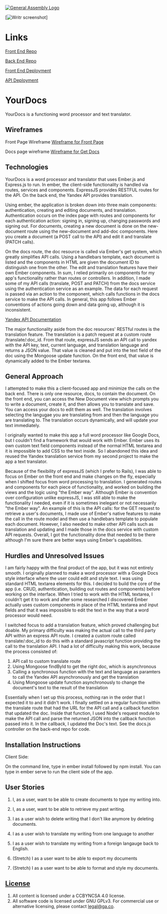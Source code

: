 [![General Assembly Logo](https://camo.githubusercontent.com/1a91b05b8f4d44b5bbfb83abac2b0996d8e26c92/687474703a2f2f692e696d6775722e636f6d2f6b6538555354712e706e67)](https://generalassemb.ly/education/web-development-immersive)

[![Writr screenshot](http://i.imgur.com/erdJIjoh.png)]

# Links

[Front End Repo](https://github.com/jscohen/capstone_front_end)

[Back End Repo](https://github.com/jscohen/capston_backend)

[Front End Deployment](https://jscohen.github.io/capstone_front_end/)

[API Deployment](https://young-savannah-37906.herokuapp.com/)

# YourDocs

YourDocs is a functioning word processor and text translator.

## Wireframes

Front Page Wireframe
[Wireframe for Front Page](http://i.imgur.com/WjeDppb.jpg)

Docs page wireframe
[Wireframe for Get Docs](http://i.imgur.com/Lw5Orr9.jpg)

## Technologies

YourDocs is a word processor and translator that uses Ember.js and Express.js to run.  In ember, the client-side functionality is handled via routes, services and components.  ExpressJS provides RESTFUL routes for the API.  On the back end, the Yandex API provides translation.

Using ember, the application is broken down into three main components: authentication, creating and editing documents, and translation.  Authentication occurs on the index page with routes and components for each authentication action: signing in, signing up, changing passwords and signing out.  For documents, creating a new document is done on the new-document route using the new-document and add-doc components.  Here you create a document (a POST call to the API) and edit it and translate (PATCH calls).

On the docs route, the doc resource is called via Ember's get system, which greatly simplifies API calls.  Using a handlebars template, each document is listed and the components in HTML are given the document ID to distinguish one from the other.  The edit and translation features have their own Ember components.  In sum, I relied primarily on components for my app's functionality rather than routes or controllers.  In addition, I made some of my API calls (translate, POST and PATCH) from the docs service using the authentication service as an example.  The data for each request is passed via an action to the component, which calls functions in the docs service to make the API calls.  In general, this app follows Ember conventions of actions going down and data going up, although it is inconsistent.

[Yandex API Documentation](https://tech.yandex.com/translate/doc/dg/concepts/About-docpage/)

The major functionality aside from the doc resources' RESTful routes is the translation feature.  The translation is a patch request at a custom route /translate/:doc_id.  From that route, expressJS sends an API call to yandex with the API key, text, current language, and translation language and returns a JSON value.  That value is cleaned and put into the text field of the doc using the Mongoose update function.  On the front end, that value is dynamically added to the Ember textarea.

## General Approach
I attempted to make this a client-focused app and minimize the calls on the back end.  There is only one resource, docs, to contain the document.  On the front end, you can access the New Document view which prompts you to write a document, create it, and then allows you to translate and save.  You can access your docs to edit them as well.  The translation involves selecting the langugae you are translating from and then the language you are translating to.  The translation occurs dynamically, and will update your text immediately.

I originally wanted to make this app a full word processor like Google Docs, but I couldn't find a framework that would work with Ember.  Ember uses its own custom text field components instead of the normal HTML textarea and it is impossible to add CSS to the text inside.  So I abandoned this idea and reused the Yandex translation service from my second project to make the app a text translator.

Because of the flexibility of expressJS (which I prefer to Rails), I was able to focus on Ember on the front end and make changes on the fly, especially when I shifted focus from word processing to translation.  I generated routes and components for each piece of functionality, and worked on building the views and the logic using "the Ember way".  Although Ember is convention over configuration unlike expressJS, I was still able to make the functionality I needed, even if it is sometimes inelegant or not necessarily "the Ember way".  An example of this is the API calls: for the GET request to retrieve a user's documents, I made use of Ember's native features to make the call in the route model and then use a handlebars template to populate each document.  However, I also needed to make other API calls such as translation and updating and I made those in the docs service with custom API requests.  Overall, I got the functionality done that needed to be there although I'm sure there are better ways using Ember's capabilities.

## Hurdles and Unresolved Issues

I am fairly happy with the final product of the app, but it was not entirely smooth.  I originally planned to make a word processor with a Google Docs style interface where the user could edit and style text.  I was using standard HTML textarea elements for this.  I decided to build the core of the app (i.e. CRUD, authentication, building out routes and components) before working on the interface.  When I tried to work with the HTML textarea, I couldn't get it to work and after some researched I discovered Ember actually uses custom components in place of the HTML textarea and input fields and that it was impossible to edit the text in the way that a word processor would need.

I switched focus to add a translation feature, which proved challenging but doable.  My primary difficulty was making the actual call to the third party API within an express API route.  I created a custom route called translate/:doc_id to do this with a standard javascript function providing the call to the translation API.  I had a lot of difficulty making this work, because the process consisted of:

1. API call to custom translate route
2. Using Mongoose findById to get the right doc, which is asynchronous
3. Calling a synchronous function with the text and language as paramters to call the Yandex API asynchronously and get the translation
4. Using Mongoose update function asynchronously to change the document's text to the result of the translation

Essentially when I set up this process, nothing ran in the order that I expected it to and it didn't work.  I finally settled on a regular function within the translate route that had the URL for the API call and a callback function that updated the doc.  Inside that function, I used Node's request module to make the API call and parse the returned JSON into the callback function passed into it.  In the callback, I updated the Doc's text.  See the docs.js controller on the back-end repo for code.

## Installation Instructions

Client Side:

On the command line, type in ember install followed by npm install.  You can type in ember serve to run the client side of the app.

## User Stories

1. I, as a user, want to be able to create documents to type my writing into.

2. I, as a user, want to be able to retrieve my past writing.

3. I as a user wish to delete writing that I don't like anymore by deleting documents.

4. I as a user wish to translate my writing from one language to another

5. I as a user wish to translate my writing from a foreign langauge back to English.

6. (Stretch) I as a user want to be able to export my documents

7. (Stretch) I as a user want to be able to format and style my documents.

## [License](LICENSE)

1.  All content is licensed under a CC­BY­NC­SA 4.0 license.
1.  All software code is licensed under GNU GPLv3. For commercial use or
    alternative licensing, please contact legal@ga.co.
